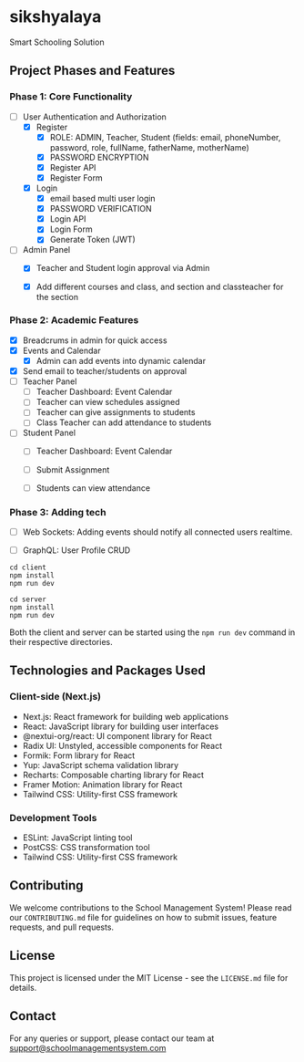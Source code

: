 # sikshyalaya

Smart Schooling Solution

## Project Phases and Features

### Phase 1: Core Functionality

- [ ] User Authentication and Authorization
  - [x] Register
    - [x] ROLE: ADMIN, Teacher, Student  (fields: email, phoneNumber, password, role, fullName, fatherName, motherName)
    - [x] PASSWORD ENCRYPTION
    - [x] Register API
    - [x] Register Form

  - [x] Login
    - [x] email based multi user login
    - [x] PASSWORD VERIFICATION
    - [x] Login API
    - [x] Login Form
    - [x] Generate Token (JWT)
- [ ] Admin Panel
  - [x] Teacher and Student login approval via Admin 
  - [x] Add different courses and class, and section and classteacher for the section


### Phase 2: Academic Features
- [x] Breadcrums in admin for quick access
- [x] Events and Calendar
  - [x] Admin can add events into dynamic calendar
- [x] Send email to teacher/students on approval
- [ ] Teacher Panel
  - [ ] Teacher Dashboard: Event Calendar
  - [ ] Teacher can view schedules assigned
  - [ ] Teacher can give assignments to students
  - [ ] Class Teacher can add attendance to students 

- [ ] Student Panel
  - [ ] Teacher Dashboard: Event Calendar
  - [ ] Submit Assignment
  - [ ] Students can view attendance 


### Phase 3: Adding tech

- [ ] Web Sockets: Adding events should notify all connected users realtime.
- [ ] GraphQL: User Profile CRUD


```
cd client 
npm install
npm run dev

cd server
npm install
npm run dev
```

Both the client and server can be started using the `npm run dev` command in their respective directories.

## Technologies and Packages Used

### Client-side (Next.js)

- Next.js: React framework for building web applications
- React: JavaScript library for building user interfaces
- @nextui-org/react: UI component library for React
- Radix UI: Unstyled, accessible components for React
- Formik: Form library for React
- Yup: JavaScript schema validation library
- Recharts: Composable charting library for React
- Framer Motion: Animation library for React
- Tailwind CSS: Utility-first CSS framework

### Development Tools

- ESLint: JavaScript linting tool
- PostCSS: CSS transformation tool
- Tailwind CSS: Utility-first CSS framework

## Contributing

We welcome contributions to the School Management System! Please read our `CONTRIBUTING.md` file for guidelines on how to submit issues, feature requests, and pull requests.

## License

This project is licensed under the MIT License - see the `LICENSE.md` file for details.

## Contact

For any queries or support, please contact our team at support@schoolmanagementsystem.com






